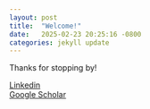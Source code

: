 ```yaml
---
layout: post
title:  "Welcome!"
date:   2025-02-23 20:25:16 -0800
categories: jekyll update
---
```

Thanks for stopping by! 

[Linkedin](https://www.linkedin.com/in/vignesh-jagadeesh-1090417) <br>
[Google Scholar](https://scholar.google.com/citations?user=tNdHr4MAAAAJ&hl=en&oi=ao)